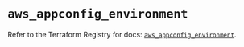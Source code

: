 # `aws_appconfig_environment`

Refer to the Terraform Registry for docs: [`aws_appconfig_environment`](https://registry.terraform.io/providers/hashicorp/aws/5.77.0/docs/resources/appconfig_environment).
